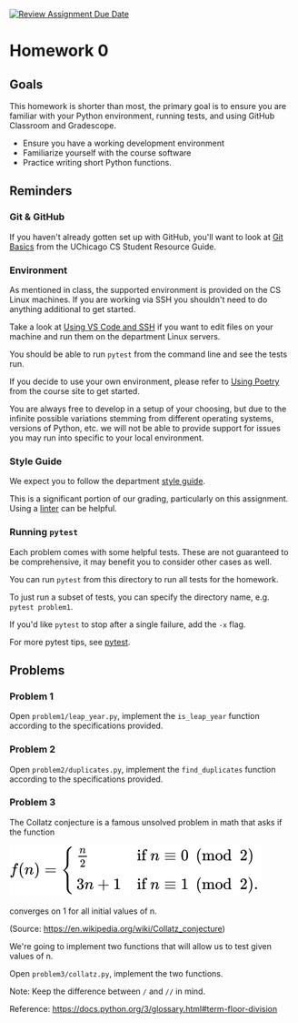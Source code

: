 [![Review Assignment Due Date](https://classroom.github.com/assets/deadline-readme-button-24ddc0f5d75046c5622901739e7c5dd533143b0c8e959d652212380cedb1ea36.svg)](https://classroom.github.com/a/bNUE_9mM)
# Homework 0

## Goals

This homework is shorter than most, the primary goal is to ensure you are familiar with your Python environment, running tests, and using GitHub Classroom and Gradescope.

* Ensure you have a working development environment
* Familiarize yourself with the course software
* Practice writing short Python functions.

## Reminders

### Git & GitHub
If you haven't already gotten set up with GitHub, you'll want to look at [Git Basics](https://uchicago-cs.github.io/student-resource-guide/tutorials/git-basics.html) from the UChicago CS Student Resource Guide.

### Environment 

As mentioned in class, the supported environment is provided on the CS Linux machines. If you are working via SSH you shouldn't need to do anything additional to get started.

Take a look at [Using VS Code and SSH](https://uchicago-cs.github.io/student-resource-guide/vscode/ssh.html) if you want to edit files on your machine and run them on the department Linux servers.

You should be able to run `pytest` from the command line and see the tests run.

If you decide to use your own environment, please refer to [Using Poetry](https://people.cs.uchicago.edu/~jturk/mpcs51042/assignments/general/#using-poetry) from the course site to get started.

You are always free to develop in a setup of your choosing, but due to the infinite possible variations stemming from different operating systems, versions of Python, etc. we will not be able to provide support for issues you may run into specific to your local environment.

### Style Guide

We expect you to follow the department [style guide](https://uchicago-cs.github.io/student-resource-guide/style-guide/python.html).

This is a significant portion of our grading, particularly on this assignment.  Using a [linter](https://uchicago-cs.github.io/student-resource-guide/style-guide/python.html#linters) can be helpful.

### Running `pytest`

Each problem comes with some helpful tests.  These are not guaranteed to be comprehensive, it may benefit you to consider other cases as well.

You can run `pytest` from this directory to run all tests for the homework.

To just run a subset of tests, you can specify the directory name, e.g. `pytest problem1`.

If you'd like `pytest` to stop after a single failure, add the `-x` flag.

For more pytest tips, see [pytest](https://people.cs.uchicago.edu/~jturk/mpcs51042/assignments/general/#pytest).

## Problems

### Problem 1

Open `problem1/leap_year.py`, implement the `is_leap_year` function according to the specifications provided.

### Problem 2

Open `problem2/duplicates.py`, implement the `find_duplicates` function according to the specifications provided.

### Problem 3

The Collatz conjecture is a famous unsolved problem in math that asks if the function

![](collatz.svg)

converges on 1 for all initial values of n.

(Source: https://en.wikipedia.org/wiki/Collatz_conjecture)

We're going to implement two functions that will allow us to test given values of n.

Open `problem3/collatz.py`, implement the two functions.

Note: Keep the difference between `/` and `//` in mind.

Reference: https://docs.python.org/3/glossary.html#term-floor-division